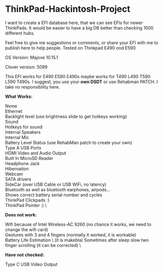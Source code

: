 # ThinkPad-Hackintosh-Project

I want to create a EFI database here, that we can see EFIs for newer ThinkPads. It would be easier to have a big DB better than checking 1000 different hubs.

Feel free to give me suggestions or comments, or share your EFI with me to publish here to help people.
Tested on Thinkpad E490 ond E590

OS Version: Majove 10.15.1

Clover version: 5099

This EFI works for E490 E590 E490s maybe works for T490 L490 T590 L590 T490s. I suggest, you use your **own DSDT** or use Rehabman PATCH. I take no responsibility here.


**What Works:**

Nvme \
Ethernet \
Backlight level (use brightness slide to get hotkeys working) \
Sound \
Hotkeys for sound \
Internal Speakers \
Internal Mic \
Battery Level Status (use RehabMan patch to create your own) \
Type A USB Ports \
HDMI Video and Audio Output \
Built In MicroSD Reader \
Headphone Jack \
Hibernation \
Webcam \
SATA drivers \
SideCar (over USB Cable or USB WiFi, no latency) \
Bluetooth as well as bluetooth earphones, airpods... \
Shows correct battery serial number and cycles \
ThinkPad Clickpads :) \
ThinkPad Pointer :) \


**Does not work:**

Wifi because of Intel Wireless-AC 9260 (no chance it works, we need to change the wifi card) \
Gestures with 3 and 4 fingers (normally it worked, it is workable) \
Battery Life Estimation \ (it is makebla)
Sometimes after sleep slow two finger scrolling (it can be corrected) \
 
**Have not checked:**

Type C USB Video Output 
